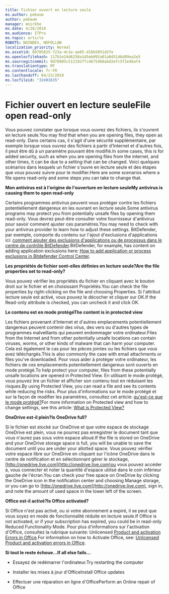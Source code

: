 ```yaml
---
title: Fichier ouvert en lecture seule
ms.author: pebaum
author: pebaum
manager: mnirkhe
ms.date: 4/26/2018
ms.audience: ITPro
ms.topic: article
ROBOTS: NOINDEX, NOFOLLOW
localization_priority: Normal
ms.assetid: 69705825-723a-4c1e-ae85-d16b5051d2fe
ms.openlocfilehash: 117b1e24d6250a1d5eb092a01a0d5146d09ea2e5
ms.sourcegitcommit: 9d78905c512192ffc4675468abd2efc5f2e4baf4
ms.translationtype: MT
ms.contentlocale: fr-FR
ms.lasthandoff: 04/23/2019
ms.locfileid: "32401635"
---
```

# <a name="file-open-read-only"></a><span data-ttu-id="d33f7-102">Fichier ouvert en lecture seule</span><span class="sxs-lookup"><span data-stu-id="d33f7-102">File open read-only</span></span>

<span data-ttu-id="d33f7-103">Vous pouvez constater que lorsque vous ouvrez des fichiers, ils s'ouvrent en lecture seule.</span><span class="sxs-lookup"><span data-stu-id="d33f7-103">You may find that when you are opening files, they open as read-only.</span></span> <span data-ttu-id="d33f7-104">Dans certains cas, il s'agit d'une sécurité supplémentaire, par exemple lorsque vous ouvrez des fichiers à partir d'Internet et d'autres fois, il peut être dû à un paramètre pouvant être modifié.</span><span class="sxs-lookup"><span data-stu-id="d33f7-104">In some cases, this is for added security, such as when you are opening files from the internet, and other times, it can be due to a setting that can be changed.</span></span> <span data-ttu-id="d33f7-105">Voici quelques scénarios dans lesquels un fichier s'ouvre en lecture seule et des étapes que vous pouvez suivre pour le modifier.</span><span class="sxs-lookup"><span data-stu-id="d33f7-105">Here are some scenarios where a file opens read-only and some steps you can take to change that.</span></span>
  
 <span data-ttu-id="d33f7-106">**Mon antivirus est à l'origine de l'ouverture en lecture seule**</span><span class="sxs-lookup"><span data-stu-id="d33f7-106">**My antivirus is causing them to open read-only**</span></span>
  
<span data-ttu-id="d33f7-107">Certains programmes antivirus peuvent vous protéger contre les fichiers potentiellement dangereux en les ouvrant en lecture seule.</span><span class="sxs-lookup"><span data-stu-id="d33f7-107">Some antivirus programs may protect you from potentially unsafe files by opening them read-only.</span></span> <span data-ttu-id="d33f7-108">Vous devrez peut-être consulter votre fournisseur d'antivirus pour savoir comment ajuster ces paramètres.</span><span class="sxs-lookup"><span data-stu-id="d33f7-108">You may need to check with your antivirus provider to learn how to adjust these settings.</span></span> <span data-ttu-id="d33f7-109">BitDefender, par exemple, comporte du contenu sur l'ajout d'exclusions d'applications ici: [comment ajouter des exclusions d'applications ou de processus dans le centre de contrôle BitDefender](https://www.bitdefender.com/support/how-to-add-application-or-process-exclusions-in-bitdefender-control-center-1119.mdl).</span><span class="sxs-lookup"><span data-stu-id="d33f7-109">BitDefender, for example, has content on adding application exclusions here: [How to add application or process exclusions in Bitdefender Control Center](https://www.bitdefender.com/support/how-to-add-application-or-process-exclusions-in-bitdefender-control-center-1119.mdl).</span></span>
  
 <span data-ttu-id="d33f7-110">**Les propriétés de fichier sont-elles définies en lecture seule?**</span><span class="sxs-lookup"><span data-stu-id="d33f7-110">**Are the file properties set to read-only?**</span></span>
  
<span data-ttu-id="d33f7-111">Vous pouvez vérifier les propriétés du fichier en cliquant avec le bouton droit sur le fichier et en choisissant Propriétés.</span><span class="sxs-lookup"><span data-stu-id="d33f7-111">You can check the file properties by right-clicking on the file and choosing Properties.</span></span> <span data-ttu-id="d33f7-112">Si l'attribut lecture seule est activé, vous pouvez le décocher et cliquer sur OK.</span><span class="sxs-lookup"><span data-stu-id="d33f7-112">If the Read-only attribute is checked, you can uncheck it and click OK.</span></span>
  
 <span data-ttu-id="d33f7-113">**Le contenu est en mode protégé**</span><span class="sxs-lookup"><span data-stu-id="d33f7-113">**The content is in protected view**</span></span>
  
<span data-ttu-id="d33f7-114">Les fichiers provenant d'Internet et d'autres emplacements potentiellement dangereux peuvent contenir des virus, des vers ou d'autres types de programmes malveillants qui peuvent endommager votre ordinateur.</span><span class="sxs-lookup"><span data-stu-id="d33f7-114">Files from the Internet and from other potentially unsafe locations can contain viruses, worms, or other kinds of malware that can harm your computer.</span></span> <span data-ttu-id="d33f7-115">Cela est également le cas pour les pièces jointes ou les fichiers que vous avez téléchargés.</span><span class="sxs-lookup"><span data-stu-id="d33f7-115">This is also commonly the case with email attachments or files you've downloaded.</span></span> <span data-ttu-id="d33f7-116">Pour vous aider à protéger votre ordinateur, les fichiers de ces emplacements potentiellement dangereux sont ouverts en mode protégé.</span><span class="sxs-lookup"><span data-stu-id="d33f7-116">To help protect your computer, files from these potentially unsafe locations are opened in Protected View.</span></span> <span data-ttu-id="d33f7-117">En utilisant le mode protégé, vous pouvez lire un fichier et afficher son contenu tout en réduisant les risques.</span><span class="sxs-lookup"><span data-stu-id="d33f7-117">By using Protected View, you can read a file and see its contents while reducing the risks.</span></span> <span data-ttu-id="d33f7-118">Pour plus d'informations sur le mode protégé et sur la façon de modifier les paramètres, consultez cet article: [qu'est-ce que le mode protégé?](https://support.office.com/article/d6f09ac7-e6b9-4495-8e43-2bbcdbcb6653)</span><span class="sxs-lookup"><span data-stu-id="d33f7-118">For more information on Protected view and how to change settings, see this article: [What is Protected View?](https://support.office.com/article/d6f09ac7-e6b9-4495-8e43-2bbcdbcb6653)</span></span>
  
 <span data-ttu-id="d33f7-119">**OneDrive est-il plein?**</span><span class="sxs-lookup"><span data-stu-id="d33f7-119">**Is OneDrive full?**</span></span>
  
<span data-ttu-id="d33f7-120">Si le fichier est stocké sur OneDrive et que votre espace de stockage OneDrive est plein, vous ne pourrez pas enregistrer le document tant que vous n'aurez pas sous votre espace alloué.</span><span class="sxs-lookup"><span data-stu-id="d33f7-120">If the file is stored on OneDrive and your OneDrive storage space is full, you will be unable to save the document until you are under your allotted space.</span></span> <span data-ttu-id="d33f7-121">Vous pouvez vérifier votre espace libre sur OneDrive en cliquant sur l'icône OneDrive dans le centre de notification et en sélectionnant gérer le stockage, [http://onedrive.live.com](http://onedrive.live.com)ou vous pouvez accéder à, vous connecter et noter la quantité d'espace utilisé dans le coin inférieur gauche de l'écran.</span><span class="sxs-lookup"><span data-stu-id="d33f7-121">You can check your free space on OneDrive by clicking the OneDrive icon in the notification center and choosing Manage storage, or you can go to [http://onedrive.live.com](http://onedrive.live.com), sign in, and note the amount of used space in the lower left of the screen.</span></span>
  
 <span data-ttu-id="d33f7-122">**Office est-il activé?**</span><span class="sxs-lookup"><span data-stu-id="d33f7-122">**Is Office activated?**</span></span>
  
<span data-ttu-id="d33f7-123">Si Office n'est pas activé, ou si votre abonnement a expiré, il se peut que vous soyez en mode de fonctionnalité réduite en lecture seule.</span><span class="sxs-lookup"><span data-stu-id="d33f7-123">If Office is not activated, or if your subscription has expired, you could be in read-only Reduced Functionality Mode.</span></span> <span data-ttu-id="d33f7-124">Pour plus d'informations sur l'activation d'Office, consultez la rubrique suivante: Unlicensed [Product and activation Errors in Office](https://support.office.com/article/0d23d3c0-c19c-4b2f-9845-5344fedc4380).</span><span class="sxs-lookup"><span data-stu-id="d33f7-124">For information on how to Activate Office, see: [Unlicensed Product and activation errors in Office](https://support.office.com/article/0d23d3c0-c19c-4b2f-9845-5344fedc4380).</span></span>
  
 <span data-ttu-id="d33f7-125">**Si tout le reste échoue...**</span><span class="sxs-lookup"><span data-stu-id="d33f7-125">**If all else fails...**</span></span>
  
- <span data-ttu-id="d33f7-126">Essayez de redémarrer l'ordinateur.</span><span class="sxs-lookup"><span data-stu-id="d33f7-126">Try restarting the computer</span></span>
    
- <span data-ttu-id="d33f7-127">Installer les mises à jour d'Office</span><span class="sxs-lookup"><span data-stu-id="d33f7-127">Install Office updates</span></span>
    
- <span data-ttu-id="d33f7-128">Effectuer une réparation en ligne d'Office</span><span class="sxs-lookup"><span data-stu-id="d33f7-128">Perform an Online repair of Office</span></span>
    

